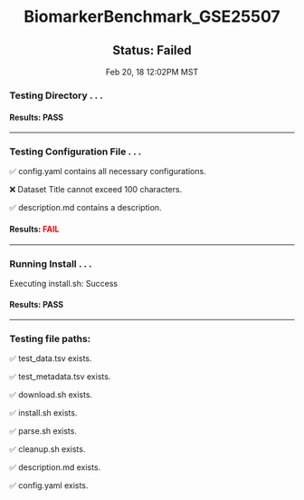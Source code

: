 <h1><center>BiomarkerBenchmark_GSE25507</center></h1>
<h2><center> Status: Failed </center></h2>
<center>Feb 20, 18 12:02PM MST</center>


### Testing Directory . . .

#### Results: PASS
---
### Testing Configuration File . . .

&#9989;	config.yaml contains all necessary configurations.

&#10060;	Dataset Title cannot exceed 100 characters.

&#9989;	description.md contains a description.

#### Results: **<font color="red">FAIL</font>**
---
### Running Install . . .

Executing install.sh: Success

#### Results: PASS
---

### Testing file paths:

&#9989;	test_data.tsv exists.

&#9989;	test_metadata.tsv exists.

&#9989;	download.sh exists.

&#9989;	install.sh exists.

&#9989;	parse.sh exists.

&#9989;	cleanup.sh exists.

&#9989;	description.md exists.

&#9989;	config.yaml exists.


